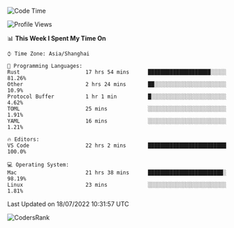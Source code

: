 <!--START_SECTION:waka-->
![Code Time](http://img.shields.io/badge/Code%20Time-1%2C509%20hrs%201%20min-blue)

![Profile Views](http://img.shields.io/badge/Profile%20Views-17-blue)

📊 **This Week I Spent My Time On** 

```text
⌚︎ Time Zone: Asia/Shanghai

💬 Programming Languages: 
Rust                     17 hrs 54 mins      ████████████████████░░░░░   81.26% 
Other                    2 hrs 24 mins       ██░░░░░░░░░░░░░░░░░░░░░░░   10.9% 
Protocol Buffer          1 hr 1 min          █░░░░░░░░░░░░░░░░░░░░░░░░   4.62% 
TOML                     25 mins             ░░░░░░░░░░░░░░░░░░░░░░░░░   1.91% 
YAML                     16 mins             ░░░░░░░░░░░░░░░░░░░░░░░░░   1.21%

🔥 Editors: 
VS Code                  22 hrs 2 mins       █████████████████████████   100.0%

💻 Operating System: 
Mac                      21 hrs 38 mins      ████████████████████████░   98.19% 
Linux                    23 mins             ░░░░░░░░░░░░░░░░░░░░░░░░░   1.81%

```


 Last Updated on 18/07/2022 10:31:57 UTC
<!--END_SECTION:waka-->

![CodersRank](https://cr-skills-chart-widget.azurewebsites.net/api/api?username=BugenZhao&padding=16&tooltip=true&branding=false&sort-by-score=true&skills=Rust%2C%20Swift%2C%20C%2C%20TypeScript%2C%20Java%2C%20Go%2C%20Dart%2C%20C%2B%2B%2C%20Python%2C%20Assembly%2C%20Shell%2C%20Kotlin)
